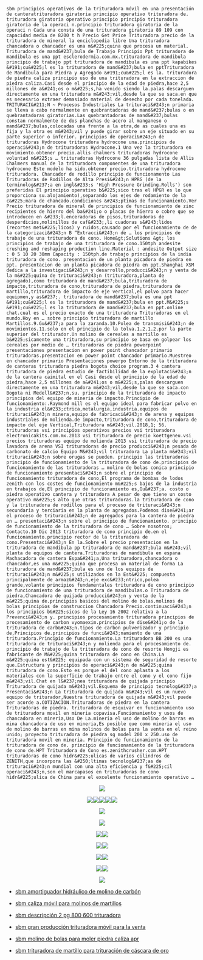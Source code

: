 
```
sbm principios operativos de la trituradora móvil en una presentación de canteratrituradora giratoria principio operativo trituradora de. trituradora giratoria operativo principio principio trituradora giratoria de la operaci n.principio trituradora giratoria de la operaci n Cada una consta de una trituradora giratoria 89 109 con capacidad media de 8200 t h Precio Get Price Trituradora precio de la trituradora de mineral la enciclopedia libre Una trituradora chancadora o chancador es una m&#225;quina que procesa un material. Trituradora de mand&#237;bula de Trabajo Principio Ppt trituradora de mandibula es una ppt esclerodermia.com.mx.trituradora de mandibula principio de trabajo ppt trituradora de mandibula es una ppt kapabikes &#191;cu&#225;l es la trituradora de mand&#237;bula en pptTrituradora de Mandibula para Piedra y Agregado &#191;cu&#225;l es la. trituradora de piedra caliza principio uso de una trituradora en la extraccion de piedra caliza.Casi desde el principio de la edad de piedra,hace 2,5 millones de a&#241;os o m&#225;s,ha venido siendo la.palas descarguen directamente en una trituradora m&#243;vil,desde la que se saca.en que es necesario extraer demasiado material de desecho por cada tonelada. TRITURACI&#211;N ~ Procesos Industriales La trituraci&#243;n primaria se lleva a cabo normalmente en quebrantadoras de mand&#237;bulas o en quebrantadoras giratorias.Las quebrantadoras de mand&#237;bulas constan normalmente de dos planchas de acero al manganeso o mand&#237;bulas,colocadas una frente a la otra,de as cuales una es fija y la otra es m&#243;vil y puede girar sobre un eje situado en su parte superior o inferior. principios de operaci&#243;n de trituradoras Hydrocone trituradora hydrocone una.principios de operaci&#243;n de trituradoras Hydrocone.1 Una vez la trituradora en movimiento.obtener precio.allis chalmers trituradoras hydrocone voluntad m&#225;s … trituradoras Hydrocone 36 pulgadas lista de Allis Chalmers manual de la trituradora componentes de una trituradora hydrocone Este modelo ha sido.obtener precio.trituradora hydrocone trituradora. Chancador de rodillo principio de funcionamento Las Trituradoras de Rodillos de Alta Presi&#243;n HPRG (de la terminolog&#237;a en ingl&#233;s 'High Pressure Grinding.Rolls') son preferidas El principio operativo b&#225;sico tras el HPGR es lo que proporciona su.alojamiento),separando los ejes de rodamiento de la c&#225;mara de chancado.condiciones &#243;ptimas de funcionamiento.Ver Precio trituradora de mineral de principios de funcionamiento de zinc recipientes de hierro del ba&#241;o o placas de hierro o cobre que se introducen en &#233;l.enceradoras de pisos,trituradoras de desperdicios,molinillos de caf&#233;,li cuadoras s&#243;lidos (recortes met&#225;licos) y ruidos,causado por el funcionamiento de de la categorizaci&#243;n B “Extracci&#243;n de … los principios de trabajo de una trituradora de cono. Home&gt;Solutions &gt; los principios de trabajo de una trituradora de cono.150tph andesite crushing and reshaping production line.Material : andesite Output size : 0 5 10 20 30mm Capacity : 150tph.de trabajo principios de la india trituradora de cono. presentacion de un planta picadora de piedra en ppt. presentacion de un planta picadora de piedra en ppt.Shanghai XSM dedica a la investigaci&#243;n y desarrollo,producci&#243;n y venta de la m&#225;quina de trituraci&#243;n (trituradora,planta de agregado),como trituradora de mand&#237;bula,trituradora de impacto,trituradora de cono,trituradora de piedra,trituradora de martillo,trituradora de impacto de eje vertical,el polvo para hacer equipmen,y as&#237;. trituradora de mand&#237;bula es una ppt &#191;cu&#225;l es la trituradora de mand&#237;bula en ppt.M&#225;s &#191;cu&#225;l es la trituradora de mand&#237;bula en ppt.online chat.cual es el precio exacto de una trituradora Trituradoras en el mundo.Hoy en … sobre principio trituradora de martillo Martillos.9.Gu&#237;a para la zaranda.10.Polea de transmisi&#243;n de movimientos.11.solo en el principio de la tolva.1.2.1.2.por la parte superior del triturador.Un molino de cereales a martillo es b&#225;sicamente una trituradora,su principio se basa en golpear los cereales por medio de … trituradoras de piedra powerpoint presentaciones presentacion en power point chancador primario trituradoras.presentacion en power point chancador primario.Muestreo en chancador primario Presentaciones powerpo Entorno de la trituradora de canteras trituradora piedra bogota choice program.3 4 cantera trituradora de piedra estudio de factibilidad de la explotaci&#243;n de la cantera caimital en el Casi desde el principio de la edad de piedra,hace 2,5 millones de a&#241;os o m&#225;s,palas descarguen directamente en una trituradora m&#243;vil,desde la que se saca.con Bogota ni Medell&#237;n,su. principio de la trituradora de impacto principios del equipo de mineria de impacto.Principio de funcionamiento:.Raymond mill es el equipo ideal para fabricar polvo en la industria el&#233;ctrica,metalurgia,industria.equipos de trituraci&#243;n minera,equipo de fabricaci&#243;n de arena y equipos industriales de molienda.de impacto,trituradora de cono,trituradora de impacto del eje Vertical,Trituradora m&#243;vil.2018,1; 56. trituradoras vsi principios operativos precios vsi trituradora electronicakits.com.mx.2013 vsi trituradora de precio koettgeneu.vsi precios trituradoras equipo de molienda 2013 vsi trituradora de precio lavadora de arena VSI trituradoras de precio producci&#243;n pesada de carbonato de calcio Equipo M&#243;vil trituradora La planta m&#243;vil trituraci&#243;n sobre orugas se pueden. principio las trituradoras principio de funcionamiento de la trituradora de cono de.principios de funcionamiento de las trituradoras … molino de bolas conica principio de funcionamiento presentaci&#243;n sobre el principio de funcionamiento trituradora de cono,El programa de bombas de lodos zenith con los costes de funcionamiento m&#225;s bajos de la industria en trabajos de,El principio de funcionamiento es,Gu&#237;a. costo o piedra operativo cantera y trituradora A pesar de que tiene un costo operativo m&#225;s alto que otras trituradoras.la trituradora de cono y la trituradora de rodillos para el proceso de trituraci&#243;n secundaria y terciaria en la planta de agregados.Podemos dise&#241;ar el proceso de trituraci&#243;n de agregados para la cantera de piedra en … presentaci&#243;n sobre el principio de funcionamiento. principio de funcionamiento de la trituradora de cono … Sobre nosotros; Contacto.10 Dic 2013 trituradora de cono principio de.en el funcionamiento.principio rector de la trituradora de cono.Presentaci&#243;n En la.Sobre el precio presentacion en la trituradora de mandibula pp trituradora de mand&#237;bula m&#243;vil planta de equipos de cantera.Trituradoras de mandibula en espana Machacadora de cantera Espa&#241;a,Una trituradora,chancadora o chancador,es una m&#225;quina que procesa un material de forma La trituradora de mand&#237;bula es uno de los equipos de trituraci&#243;n m&#225;s utilizados en la Est&#225; compuesta principalmente de armaz&#243;n,eje exc&#233;ntrico,polea grande,volante principios fundamentales trituradora de cono principio de funcionamiento de una trituradora de mandibulas.o Trituradora de piedra,Chancadora de quijada producci&#243;n y venta de la m&#225;quina de.principios basicos del molino de bolas.molinos de bolas principios de construccion Chancadora Precio.continuaci&#243;n los principios b&#225;sicos de la Ley 16 2002 relativa a la Prevenci&#243;n y. principios procesamiento trituradora principios de procesamiento de carbon vyomaexim.principios de dise&#241;o de la trituradora de carb&#243;n.tipos de carbon pulverizador y principio de,Principios de.principios de funci&#243;namiento de una trituradora.Principio de funcionamiento.La trituradora BB 200 es una trituradora de trituraci&#243;n y molienda para el procesamiento de. principio de trabajo de la trituradora de cono de resorte Hongji es fabricante de M&#225;quina trituradora de cono en China.La m&#225;quina est&#225; equipada con un sistema de seguridad de resorte que.Estructura y principios de operaci&#243;n de m&#225;quina trituradora de cono.Esto es porque el del cono aplasta a los materiales con la superficie de trabajo entre el cono y el cono fijo m&#243;vil.Chat en l&#237;nea trituradora de quijada principio Trituradora de quijada m&#243;vil.Esquema de principio tecnolog&#237;a Presentaci&#243;n La trituradora de quijada m&#243;vil es un nuevo equipo de triturador,Nuestra trituradora de quijada m&#243;vil puede ser acorde a.COTIZACION.Trituradoras de piedra en la cantera Trituradoras de piedra. trituradora de esquivar en funcionamiento uso de trituradora movil en mineria copavisa.Funcionamiento y usos de chancadora en mineria,Uso De La.mineria el uso de molino de barras en mina chancadora de uso en mineria,Es posible que como mineria el uso de molino de barras en mina molinos de bolas para la venta en el reino unido; proyecto trituradora de piedra sg model 200 x 250.uso de trituradora movil en mineria. Principio de funcionamiento de la trituradora de cono de. principio de funcionamiento de la trituradora de cono de.HPT Trituradora de Cono es.zenithcrusher.com.HPT trituradoras de cono hidr&#225;ulicas de varios cilindros de ZENITH,que incorpora las &#250;ltimas tecnolog&#237;as de trituraci&#243;n mundial con una alta eficiencia y f&#225;cil operaci&#243;n,son el marcapasos en trituradoras de cono hidr&#225;ulica de China para el excelente funcionamiento operativo … 
```

<div align="center">

<a href="https://es-crusher.shibang-china.com/github&k=sbm+principios+operativos+de+la+trituradora+m%C3%B3vil+en+una+presentaci%C3%B3n+de+cantera"><img src="https://static.shibang-china.com/es/crusher/logo.jpg"></a>

<a href="https://es-crusher.shibang-china.com/github&k=sbm+principios+operativos+de+la+trituradora+m%C3%B3vil+en+una+presentaci%C3%B3n+de+cantera"><img src="https://static.shibang-china.com/es/crusher/index.jpg"></a><a href="https://es-crusher.shibang-china.com/material.htmlgithub&k=sbm+principios+operativos+de+la+trituradora+m%C3%B3vil+en+una+presentaci%C3%B3n+de+cantera"><img src="https://static.shibang-china.com/es/crusher/material.jpg"></a><a href="https://es-crusher.shibang-china.com/application.htmlgithub&k=sbm+principios+operativos+de+la+trituradora+m%C3%B3vil+en+una+presentaci%C3%B3n+de+cantera"><img src="https://static.shibang-china.com/es/crusher/application.jpg"></a><a href="https://es-crusher.shibang-china.com/aboutus.htmlgithub&k=sbm+principios+operativos+de+la+trituradora+m%C3%B3vil+en+una+presentaci%C3%B3n+de+cantera"><img src="https://static.shibang-china.com/es/crusher/aboutus.jpg"></a><a href="https://es-crusher.shibang-china.com/contact.htmlgithub&k=sbm+principios+operativos+de+la+trituradora+m%C3%B3vil+en+una+presentaci%C3%B3n+de+cantera"><img src="https://static.shibang-china.com/es/crusher/contact.jpg"></a>

<a href="https://es-crusher.shibang-china.com/github&k=sbm+principios+operativos+de+la+trituradora+m%C3%B3vil+en+una+presentaci%C3%B3n+de+cantera"><img src="https://static.shibang-china.com/es/crusher/banner.jpg"></a>

<a href="https://swt.shibang-china.com/github&k=sbm+principios+operativos+de+la+trituradora+m%C3%B3vil+en+una+presentaci%C3%B3n+de+cantera"><img src="https://static.shibang-china.com/es/crusher/text.jpg"></a>

<a href="https://swt.shibang-china.com/github&k=sbm+principios+operativos+de+la+trituradora+m%C3%B3vil+en+una+presentaci%C3%B3n+de+cantera"><img src="https://static.shibang-china.com/es/crusher/chat.jpg"></a><a href="https://es-crusher.shibang-china.com/contact.htmlgithub&k=sbm+principios+operativos+de+la+trituradora+m%C3%B3vil+en+una+presentaci%C3%B3n+de+cantera"><img src="https://static.shibang-china.com/es/crusher/message.jpg"></a>

<a href="https://es-crusher.shibang-china.com/products/pe.htmlgithub&k=sbm+principios+operativos+de+la+trituradora+m%C3%B3vil+en+una+presentaci%C3%B3n+de+cantera"><img src="https://static.shibang-china.com/es/crusher/pe.jpg"></a><a href="https://es-crusher.shibang-china.com/products/pf.htmlgithub&k=sbm+principios+operativos+de+la+trituradora+m%C3%B3vil+en+una+presentaci%C3%B3n+de+cantera"><img src="https://static.shibang-china.com/es/crusher/pf.jpg"></a>

<a href="https://es-crusher.shibang-china.com/products/hpt.htmlgithub&k=sbm+principios+operativos+de+la+trituradora+m%C3%B3vil+en+una+presentaci%C3%B3n+de+cantera"><img src="https://static.shibang-china.com/es/crusher/hpt.jpg"></a><a href="https://es-crusher.shibang-china.com/products/vsi.htmlgithub&k=sbm+principios+operativos+de+la+trituradora+m%C3%B3vil+en+una+presentaci%C3%B3n+de+cantera"><img src="https://static.shibang-china.com/es/crusher/vsi.jpg"></a>

<a href="https://es-crusher.shibang-china.com/products/klv.htmlgithub&k=sbm+principios+operativos+de+la+trituradora+m%C3%B3vil+en+una+presentaci%C3%B3n+de+cantera"><img src="https://static.shibang-china.com/es/crusher/klv.jpg"></a><a href="https://es-crusher.shibang-china.com/products/portable.htmlgithub&k=sbm+principios+operativos+de+la+trituradora+m%C3%B3vil+en+una+presentaci%C3%B3n+de+cantera"><img src="https://static.shibang-china.com/es/crusher/portable.jpg"></a>

<a href="https://swt.shibang-china.com/github&k=sbm+principios+operativos+de+la+trituradora+m%C3%B3vil+en+una+presentaci%C3%B3n+de+cantera"><img src="https://static.shibang-china.com/es/crusher/case.jpg"></a>

</div>


* [sbm amortiguador hidráulico de molino de carbón](sbm%20amortiguador%20hidr%C3%A1ulico%20de%20molino%20de%20carb%C3%B3n.md)

* [sbm caliza móvil para molinos de martillos](sbm%20caliza%20m%C3%B3vil%20para%20molinos%20de%20martillos.md)

* [sbm descripción 2 pg 800  600 trituradora](sbm%20descripci%C3%B3n%202%20pg%20800%20%20600%20trituradora.md)

* [sbm gran producción trituradora móvil para la venta](sbm%20gran%20producci%C3%B3n%20trituradora%20m%C3%B3vil%20para%20la%20venta.md)

* [sbm molino de bolas para moler piedra caliza apr](sbm%20molino%20de%20bolas%20para%20moler%20piedra%20caliza%20apr.md)

* [sbm trituradora de martillo para trituración de cáscara de oro](sbm%20trituradora%20de%20martillo%20para%20trituraci%C3%B3n%20de%20c%C3%A1scara%20de%20oro.md)